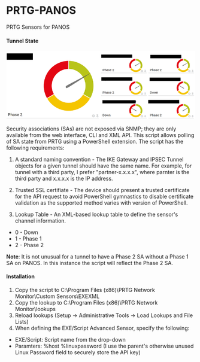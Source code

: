 # PRTG-PANOS
PRTG Sensors  for PANOS

#### Tunnel State
![screenshot](https://github.com/lhaynes/PRTG-PANOS/raw/master/Tunnel%20State/screenshot.png)

Security associations (SAs) are not exposed via SNMP; they are only available from the web interface, CLI and XML API. This script allows polling of SA state from PRTG using a PowerShell extension. The script has the following requirements:

1. A standard naming convention - The IKE Gateway and IPSEC Tunnel objects for a given tunnel should have the same name. For example, for tunnel with a third party, I prefer "partner-x.x.x.x", where parnter is the third party and x.x.x.x is the IP address.

2. Trusted SSL certifiate - The device should present a trusted certificate for the API request to avoid PowerShell gymnastics to disable certificate validation as the supported method varies with version of PowerShell. 

3. Lookup Table - An XML-based lookup table to define the sensor's channel information.
*  0 - Down
*  1 - Phase 1
*  2 - Phase 2

**Note**: It is not unusual for a tunnel to have a Phase 2 SA without a Phase 1 SA on PANOS. In this instance the script will reflect the Phase 2 SA.

#### Installation

1. Copy the script to C:\Program Files (x86)\PRTG Network Monitor\Custom Sensors\EXEXML
2. Copy the lookup to C:\Program Files (x86)\PRTG Network Monitor\lookups
3. Reload lookups (Setup -> Administrative Tools -> Load Lookups and File Lists)
4. When defining the EXE/Script Advanced Sensor, specify the following:
* EXE/Script:  Script name from  the drop-down 
* Paramters: %host %linuxpassword (I use the parent's otherwise unused Linux Password field to securely store the API key)
